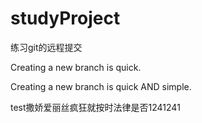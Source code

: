 # studyProject
练习git的远程提交

Creating a new branch is quick.

Creating a new branch is quick AND simple.

test撒娇爱丽丝疯狂就按时法律是否1241241
